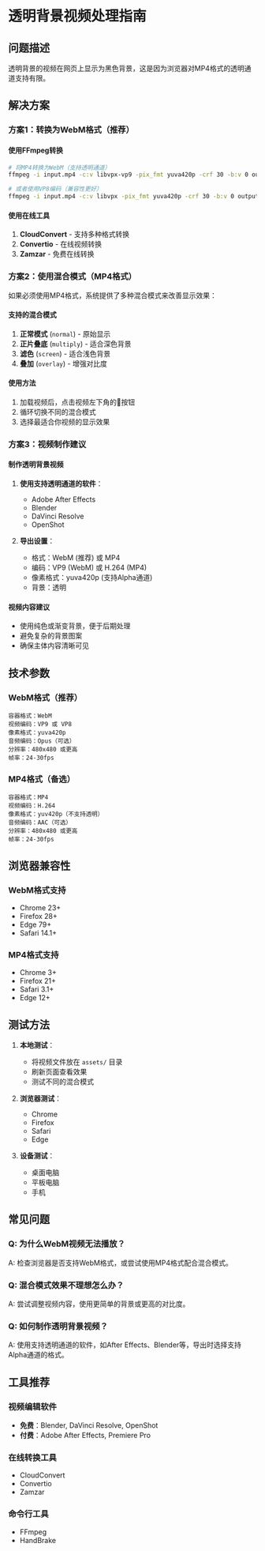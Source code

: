 # 透明背景视频处理指南

## 问题描述
透明背景的视频在网页上显示为黑色背景，这是因为浏览器对MP4格式的透明通道支持有限。

## 解决方案

### 方案1：转换为WebM格式（推荐）

#### 使用FFmpeg转换
```bash
# 将MP4转换为WebM（支持透明通道）
ffmpeg -i input.mp4 -c:v libvpx-vp9 -pix_fmt yuva420p -crf 30 -b:v 0 output.webm

# 或者使用VP8编码（兼容性更好）
ffmpeg -i input.mp4 -c:v libvpx -pix_fmt yuva420p -crf 30 -b:v 0 output.webm
```

#### 使用在线工具
1. **CloudConvert** - 支持多种格式转换
2. **Convertio** - 在线视频转换
3. **Zamzar** - 免费在线转换

### 方案2：使用混合模式（MP4格式）

如果必须使用MP4格式，系统提供了多种混合模式来改善显示效果：

#### 支持的混合模式
1. **正常模式** (`normal`) - 原始显示
2. **正片叠底** (`multiply`) - 适合深色背景
3. **滤色** (`screen`) - 适合浅色背景
4. **叠加** (`overlay`) - 增强对比度

#### 使用方法
1. 加载视频后，点击视频左下角的🎨按钮
2. 循环切换不同的混合模式
3. 选择最适合你视频的显示效果

### 方案3：视频制作建议

#### 制作透明背景视频
1. **使用支持透明通道的软件**：
   - Adobe After Effects
   - Blender
   - DaVinci Resolve
   - OpenShot

2. **导出设置**：
   - 格式：WebM (推荐) 或 MP4
   - 编码：VP9 (WebM) 或 H.264 (MP4)
   - 像素格式：yuva420p (支持Alpha通道)
   - 背景：透明

#### 视频内容建议
- 使用纯色或渐变背景，便于后期处理
- 避免复杂的背景图案
- 确保主体内容清晰可见

## 技术参数

### WebM格式（推荐）
```
容器格式：WebM
视频编码：VP9 或 VP8
像素格式：yuva420p
音频编码：Opus（可选）
分辨率：480x480 或更高
帧率：24-30fps
```

### MP4格式（备选）
```
容器格式：MP4
视频编码：H.264
像素格式：yuv420p（不支持透明）
音频编码：AAC（可选）
分辨率：480x480 或更高
帧率：24-30fps
```

## 浏览器兼容性

### WebM格式支持
- Chrome 23+
- Firefox 28+
- Edge 79+
- Safari 14.1+

### MP4格式支持
- Chrome 3+
- Firefox 21+
- Safari 3.1+
- Edge 12+

## 测试方法

1. **本地测试**：
   - 将视频文件放在 `assets/` 目录
   - 刷新页面查看效果
   - 测试不同的混合模式

2. **浏览器测试**：
   - Chrome
   - Firefox
   - Safari
   - Edge

3. **设备测试**：
   - 桌面电脑
   - 平板电脑
   - 手机

## 常见问题

### Q: 为什么WebM视频无法播放？
A: 检查浏览器是否支持WebM格式，或尝试使用MP4格式配合混合模式。

### Q: 混合模式效果不理想怎么办？
A: 尝试调整视频内容，使用更简单的背景或更高的对比度。

### Q: 如何制作透明背景视频？
A: 使用支持透明通道的软件，如After Effects、Blender等，导出时选择支持Alpha通道的格式。

## 工具推荐

### 视频编辑软件
- **免费**：Blender, DaVinci Resolve, OpenShot
- **付费**：Adobe After Effects, Premiere Pro

### 在线转换工具
- CloudConvert
- Convertio
- Zamzar

### 命令行工具
- FFmpeg
- HandBrake 